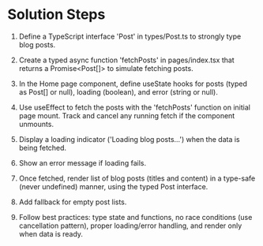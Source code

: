 # Solution Steps

1. Define a TypeScript interface 'Post' in types/Post.ts to strongly type blog posts.

2. Create a typed async function 'fetchPosts' in pages/index.tsx that returns a Promise<Post[]> to simulate fetching posts.

3. In the Home page component, define useState hooks for posts (typed as Post[] or null), loading (boolean), and error (string or null).

4. Use useEffect to fetch the posts with the 'fetchPosts' function on initial page mount. Track and cancel any running fetch if the component unmounts.

5. Display a loading indicator ('Loading blog posts...') when the data is being fetched.

6. Show an error message if loading fails.

7. Once fetched, render list of blog posts (titles and content) in a type-safe (never undefined) manner, using the typed Post interface.

8. Add fallback for empty post lists.

9. Follow best practices: type state and functions, no race conditions (use cancellation pattern), proper loading/error handling, and render only when data is ready.

